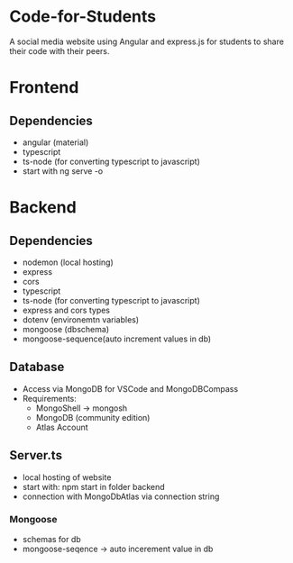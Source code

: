 # Code-for-Students

A social media website using Angular and express.js for students to share their code with their peers. 

# Frontend

## Dependencies

- angular (material)
- typescript
- ts-node (for converting typescript to javascript)
- start with ng serve -o

# Backend

## Dependencies

- nodemon (local hosting)
- express
- cors
- typescript
- ts-node (for converting typescript to javascript)
- express and cors types
- dotenv (environemtn variables)
- mongoose (dbschema)
- mongoose-sequence(auto increment values in db)

## Database

- Access via MongoDB for VSCode and MongoDBCompass
- Requirements:
  - MongoShell -> mongosh
  - MongoDB (community edition)
  - Atlas Account

## Server.ts

- local hosting of website
- start with: npm start in folder backend
- connection with MongoDbAtlas via connection string

### Mongoose

- schemas for db
- mongoose-seqence -> auto incerement value in db
